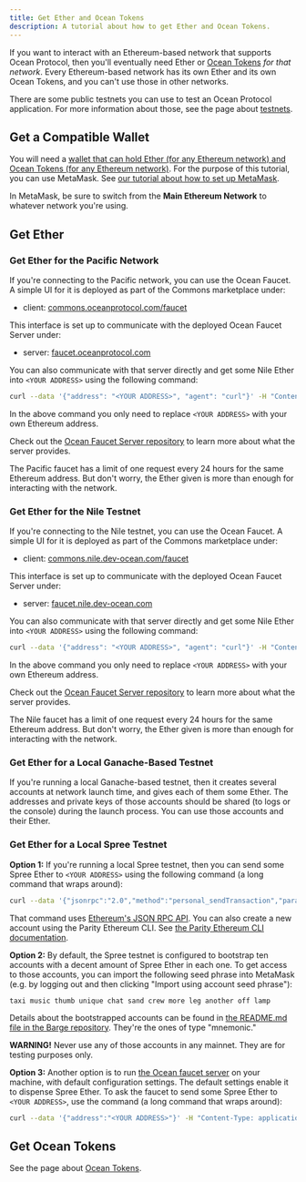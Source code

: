 ```yaml
---
title: Get Ether and Ocean Tokens
description: A tutorial about how to get Ether and Ocean Tokens.
---
```


If you want to interact with an Ethereum-based network that supports Ocean Protocol, then you'll eventually need Ether or [Ocean Tokens](/concepts/ocean-tokens/) _for that network_. Every Ethereum-based network has its own Ether and its own Ocean Tokens, and you can't use those in other networks.

There are some public testnets you can use to test an Ocean Protocol application. For more information about those, see the page about [testnets](/concepts/testnets/).

## Get a Compatible Wallet

You will need a [wallet that can hold Ether (for any Ethereum network) and Ocean Tokens (for any Ethereum network)](/concepts/wallets/). For the purpose of this tutorial, you can use MetaMask. See [our tutorial about how to set up MetaMask](/tutorials/metamask-setup/).

In MetaMask, be sure to switch from the **Main Ethereum Network** to whatever network you're using.

## Get Ether

### Get Ether for the Pacific Network

If you're connecting to the Pacific network, you can use the Ocean Faucet. A simple UI for it is deployed as part of the Commons marketplace under:

- client: [commons.oceanprotocol.com/faucet](https://commons.oceanprotocol.com/faucet)

This interface is set up to communicate with the deployed Ocean Faucet Server under:

- server: [faucet.oceanprotocol.com](https://faucet.oceanprotocol.com)

You can also communicate with that server directly and get some Nile Ether into `<YOUR ADDRESS>` using the following command:

```bash
curl --data '{"address": "<YOUR ADDRESS>", "agent": "curl"}' -H "Content-Type: application/json" -X POST https://faucet.oceanprotocol.com/faucet
```

In the above command you only need to replace `<YOUR ADDRESS>` with your own Ethereum address.

Check out the [Ocean Faucet Server repository](https://github.com/oceanprotocol/faucet) to learn more about what the server provides.

The Pacific faucet has a limit of one request every 24 hours for the same Ethereum address. But don't worry, the Ether given is more than enough for interacting with the network.

### Get Ether for the Nile Testnet

If you're connecting to the Nile testnet, you can use the Ocean Faucet. A simple UI for it is deployed as part of the Commons marketplace under:

- client: [commons.nile.dev-ocean.com/faucet](https://commons.nile.dev-ocean.com/faucet)

This interface is set up to communicate with the deployed Ocean Faucet Server under:

- server: [faucet.nile.dev-ocean.com](https://faucet.nile.dev-ocean.com)

You can also communicate with that server directly and get some Nile Ether into `<YOUR ADDRESS>` using the following command:

```bash
curl --data '{"address": "<YOUR ADDRESS>", "agent": "curl"}' -H "Content-Type: application/json" -X POST https://faucet.nile.dev-ocean.com/faucet
```

In the above command you only need to replace `<YOUR ADDRESS>` with your own Ethereum address.

Check out the [Ocean Faucet Server repository](https://github.com/oceanprotocol/faucet) to learn more about what the server provides.

The Nile faucet has a limit of one request every 24 hours for the same Ethereum address. But don't worry, the Ether given is more than enough for interacting with the network.

### Get Ether for a Local Ganache-Based Testnet

If you're running a local Ganache-based testnet, then it creates several accounts at network launch time, and gives each of them some Ether. The addresses and private keys of those accounts should be shared (to logs or the console) during the launch process. You can use those accounts and their Ether.

### Get Ether for a Local Spree Testnet

**Option 1:** If you're running a local Spree testnet, then you can send some Spree Ether to `<YOUR ADDRESS>` using the following command (a long command that wraps around):

```bash
curl --data '{"jsonrpc":"2.0","method":"personal_sendTransaction","params":[{"from":"0x00Bd138aBD70e2F00903268F3Db08f2D25677C9e","to":"<YOUR ADDRESS>","value":"0x7FFFFFFFFFFFFFFFFFF"}, "node0"],"id":0}' -H "Content-Type: application/json" -X POST localhost:8545
```

That command uses [Ethereum's JSON RPC API](https://wiki.parity.io/JSONRPC.html). You can also create a new account using the Parity Ethereum CLI. See [the Parity Ethereum CLI documentation](https://wiki.parity.io/CLI-Sub-commands).

**Option 2:** By default, the Spree testnet is configured to bootstrap ten accounts with a decent amount of Spree Ether in each one. To get access to those accounts, you can import the following seed phrase into MetaMask (e.g. by logging out and then clicking "Import using account seed phrase"):

`taxi music thumb unique chat sand crew more leg another off lamp`

Details about the bootstrapped accounts can be found in [the README.md file in the Barge repository](https://github.com/oceanprotocol/barge/#spree-network). They're the ones of type "mnemonic."

**WARNING!** Never use any of those accounts in any mainnet. They are for testing purposes only.

**Option 3:** Another option is to run [the Ocean faucet server](https://github.com/oceanprotocol/faucet) on your machine, with default configuration settings. The default settings enable it to dispense Spree Ether. To ask the faucet to send some Spree Ether to `<YOUR ADDRESS>`, use the command (a long command that wraps around):

```bash
curl --data '{"address":"<YOUR ADDRESS>"}' -H "Content-Type: application/json" -X POST localhost:3001/faucet
```

## Get Ocean Tokens

See the page about [Ocean Tokens](/concepts/ocean-tokens/).

